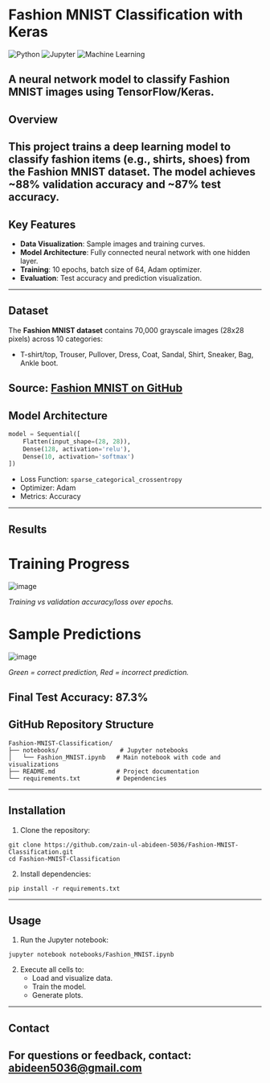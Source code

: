# Fashion MNIST Classification with Keras

![Python](https://img.shields.io/badge/Python-3.7%2B-blue)
![Jupyter](https://img.shields.io/badge/Jupyter-Notebook-orange)
![Machine Learning](https://img.shields.io/badge/Machine-Learning-brightgreen)

A neural network model to classify Fashion MNIST images using TensorFlow/Keras.
---

## Overview
This project trains a deep learning model to classify fashion items (e.g., shirts, shoes) from the Fashion MNIST dataset. The model achieves **~88% validation accuracy** and **~87% test accuracy**.
---

## Key Features
- **Data Visualization**: Sample images and training curves.
- **Model Architecture**: Fully connected neural network with one hidden layer.
- **Training**: 10 epochs, batch size of 64, Adam optimizer.
- **Evaluation**: Test accuracy and prediction visualization.
---

## Dataset
The **Fashion MNIST dataset** contains 70,000 grayscale images (28x28 pixels) across 10 categories:
- T-shirt/top, Trouser, Pullover, Dress, Coat, Sandal, Shirt, Sneaker, Bag, Ankle boot.

**Source**: [Fashion MNIST on GitHub](https://github.com/zalandoresearch/fashion-mnist)
---

## Model Architecture
```python
model = Sequential([
    Flatten(input_shape=(28, 28)),
    Dense(128, activation='relu'),
    Dense(10, activation='softmax')
])
```

- Loss Function: ```sparse_categorical_crossentropy```
- Optimizer: Adam
- Metrics: Accuracy
---

## Results
# Training Progress
![image](https://github.com/user-attachments/assets/39d89e5f-8db9-4a26-9d67-2d3a3a90398a)

*Training vs validation accuracy/loss over epochs.*

# Sample Predictions
![image](https://github.com/user-attachments/assets/f710238b-5554-4050-b4aa-c1feda05005f)

*Green = correct prediction, Red = incorrect prediction.*

**Final Test Accuracy:** 87.3%
---

## GitHub Repository Structure
```
Fashion-MNIST-Classification/
├── notebooks/                 # Jupyter notebooks
│   └── Fashion_MNIST.ipynb   # Main notebook with code and visualizations
├── README.md                 # Project documentation
└── requirements.txt          # Dependencies
```
---

## Installation  
1. Clone the repository:
```
git clone https://github.com/zain-ul-abideen-5036/Fashion-MNIST-Classification.git
cd Fashion-MNIST-Classification
```
2. Install dependencies:
```
pip install -r requirements.txt
```
---

## Usage
1. Run the Jupyter notebook:
```
jupyter notebook notebooks/Fashion_MNIST.ipynb
```
2. Execute all cells to:
    - Load and visualize data.
    - Train the model.
    - Generate plots.
---

## Contact
For questions or feedback, contact: abideen5036@gmail.com
---
